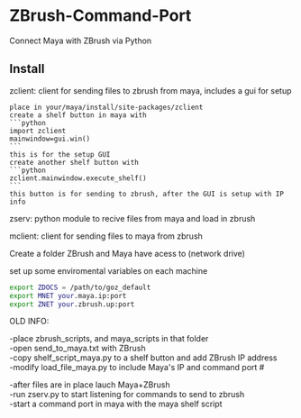 ZBrush-Command-Port
===================

Connect Maya with ZBrush via Python


Install
-------------------

zclient:
	client for sending files to zbrush from maya, includes a gui for setup

	place in your/maya/install/site-packages/zclient
	create a shelf button in maya with
	```python
	import zclient
	mainwindow=gui.win()
	```
	this is for the setup GUI
	create another shelf button with
	```python
	zclient.mainwindow.execute_shelf()
	```
	this button is for sending to zbrush, after the GUI is setup with IP info


zserv: 
	python module to recive files from maya and load in zbrush

mclient: 
	client for sending files to maya from zbrush

Create a folder ZBrush and Maya have acess to (network drive)

set up some enviromental variables on each machine

```bash
export ZDOCS = /path/to/goz_default
export MNET your.maya.ip:port
export ZNET your.zbrush.up:port
```


OLD INFO:

-place zbrush_scripts, and maya_scripts in that folder   
-open send_to_maya.txt with ZBrush    
-copy shelf_script_maya.py to a shelf button and add ZBrush IP address    
-modify load_file_maya.py to include Maya's IP and command port #    
 
-after files are in place lauch Maya+ZBrush    
-run zserv.py to start listening for commands to send to zbrush    
-start a command port in maya with the maya shelf script    
